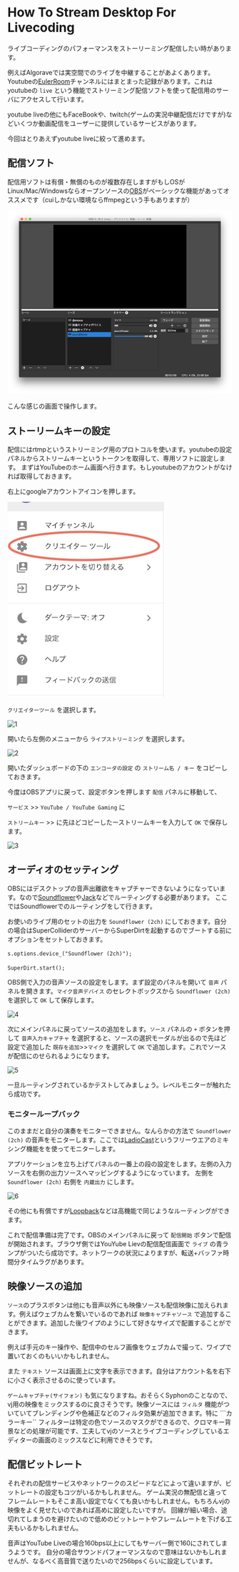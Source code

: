 # How To Stream Desktop For Livecoding

ライブコーディングのパフォーマンスをストーリーミング配信したい時があります。

例えばAlgoraveでは実空間でのライブを中継することがあよくあります。Youtubeの[EulerRoom](http://www.eulerroom.com)チャンネルにはまとまった記録があります。これはyoutubeの ```live``` という機能でストリーミング配信ソフトを使って配信用のサーバにアクセスして行います。

youtube liveの他にもFaceBookや、twitch(ゲームの実況中継配信だけですが)などいくつか動画配信をユーザーに提供しているサービスがあります。

今回はとりあえずyoutube liveに絞って進めます。

## 配信ソフト

配信用ソフトは有償・無償のものが複数存在しますがもしOSがLinux/Mac/Windowsならオープンソースの[OBS](http://obsproject.com/)がベーシックな機能があってオススメです（cuiしかない環境ならffmpegという手もありますが）

![](./images/cap_obs_0.jpg)

こんな感じの画面で操作します。

## ストーリームキーの設定

配信にはrtmpというストリーミング用のプロトコルを使います。youtubeの設定パネルからストリームキーというトークンを取得して、専用ソフトに設定します。
まずはYouTubeのホーム画面へ行きます。もしyoutubeのアカウントがなければ取得しておきます。

右上にgoogleアカウントアイコンを押します。

![0](./images/youutube_manu.jpg)

```クリエイターツール``` を選択します。


![1](./images/youutube_manu_1.jpg)

開いたら左側のメニューから ```ライブストリーミング``` を選択します。


![2](./images/youutube_manu_2.jpg)

開いたダッシュボードの下の ```エンコーダの設定``` の ```ストリーム名 / キー``` をコピーしておきます。

今度はOBSアプリに戻って、設定ボタンを押します ```配信``` パネルに移動して、

```サービス``` >> ```YouTube / YouTube Gaming``` に

```ストリームキー``` >> に先ほどコピーしたーストリームキーを入力して ```OK``` で保存します。

![3](./images/cap_obs_setting_1.jpg)


## オーディオのセッティング

OBSにはデスクトップの音声出離欲をキャプチャーできないようになっています。なので[Soundflower](https://github.com/mattingalls/Soundflower/releases)や[Jack](http://www.jackaudio.org)などでルーティングする必要があります。
ここではSoundflowerでのルーティングをして行きます。

お使いのライブ用のセットの出力を ```Soundflower (2ch)``` にしておきます。自分の場合はSuperColliderのサーバーからSuperDirtを起動するのでブートする前にオプションをセットしておきます。

```
s.options.device_("Soundflower (2ch)");

SuperDirt.start();
```

OBS側で入力の音声ソースの設定をします。まず設定のパネルを開いて ```音声``` パネルを開きます。```マイク音声デバイス``` のセレクトボックスから ```Soundflower (2ch)``` を選択して ```OK``` して保存します。

![4](./images/cap_obs_setting_2.jpg)

次にメインパネルに戻ってソースの追加をします。```ソース``` パネルの ```+``` ボタンを押して ```音声入力キャプチャ``` を選択すると、ソースの選択モーダルが出るので先ほど設定で追加した ```既存を追加```>>```マイク``` を選択して ```OK``` で追加します。これでソースが配信にのせられるようになります。

![5](./images/cap_obs_setting_3.jpg)


一旦ルーティングされているかテストしてみましょう。レベルモニターが触れたら成功です。

### モニターループバック

このままだと自分の演奏をモニターできません。なんらかの方法で ```Soundflower (2ch)``` の音声をモニターします。ここでは[LadioCast](https://itunes.apple.com/jp/app/ladiocast/id411213048?mt=12)というフリーウエアのミキシング機能をを使ってモニターします。

アプリケーションを立ち上げてパネルの一番上の段の設定をします。左側の入力ソースを右側の出力ソースへマッピングするようになっています。
左側を ```Soundflower (2ch)``` 右側を ```内蔵出力``` にします。

![6](./images/ladiocast.jpg)

その他にも有償ですが[Loopback](https://rogueamoeba.com/loopback/)などは高機能で同じようなルーティングができます。

これで配信準備は完了です。OBSのメインパネルに戻って ```配信開始``` ボタンで配信が開始されます。ブラウザ側ではYouYube Lievの配信配信画面で ```ライブ``` の青ランプがついたら成功です。ネットワークの状況によりますが、転送+バッファ時間分タイムラグがあります。


## 映像ソースの追加

```ソース```のプラスボタンは他にも音声以外にも映像ソースも配信映像に加えられます。例えばウェブカムを繋いでいるのであれば  ```映像キャプチャソース``` で追加することができます。追加した後ワイプのようにして好きなサイズで配置することができます。

例えば手元のキー操作や、配信中のセルフ画像をウェブカムで撮って、ワイプで置いておくのもいいかもしれません。

また ```テキスト``` ソースは画面上に文字を表示できます。自分はアカウント名を右下に小さく表示させるのに使っています。

```ゲームキャプチャ(サイフォン)``` も気になりますね。おそらくSyphonのことなので、vj用の映像をミックスするのに良さそうです。映像ソースには ```フィルタ``` 機能がついていてブレンディングや色補正などのフィルタ効果が追加できます。特に ```カラーキー`` フィルターは特定の色でソースのマスクができるので、クロマキー背景などの処理が可能です、工夫してvjのソースとライブコーディングしているエディターの画面のミックスなどに利用できそうです。


## 配信ビットレート

それぞれの配信サービスやネットワークのスピードなどによって違いますが、ビットレートの設定もコツがいるかもしれません。
ゲーム実況の無配信と違ってフレームレートもそこま高い設定でなくても良いかもしれません。もちろんvjの映像をよく見せたいのであれば高めに設定したいですが。
回線が細い場合、途切れてしまうのを避けたいので低めのビットレートやフレームレートを下げる工夫もいるかもしれません。

音声はYouTube Liveの場合160bps以上にしてもサーバー側で160にされてしまうようです。 
自分の場合サウンドパフォーマンスなので意味はないかもしれませんが、なるべく高音質で送りたいので256bpsくらいに設定しています。


